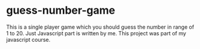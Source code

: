 # guess-number-game
 This is a single player game which you should guess the number in range of 1 to 20.
 Just Javascript part is written by me.
 This project was part of my javascript course.
